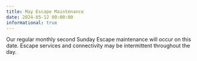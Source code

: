 ```yaml
---
title: May Escape Maintenance
date: 2024-05-12 00:00:00
informational: true
---
```


Our regular monthly second Sunday Escape maintenance will occur on this date. Escape services and connectivity may be intermittent throughout the day.
